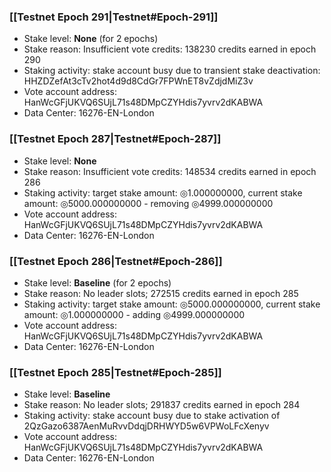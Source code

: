 ### [[Testnet Epoch 291|Testnet#Epoch-291]]
* Stake level: **None** (for 2 epochs)
* Stake reason: Insufficient vote credits: 138230 credits earned in epoch 290
* Staking activity: stake account busy due to transient stake deactivation: HHZDZefAt3cTv2hot4d9d8CdGr7FPWnET8vZdjdMiZ3v
* Vote account address: HanWcGFjUKVQ6SUjL71s48DMpCZYHdis7yvrv2dKABWA
* Data Center: 16276-EN-London
### [[Testnet Epoch 287|Testnet#Epoch-287]]
* Stake level: **None**
* Stake reason: Insufficient vote credits: 148534 credits earned in epoch 286
* Staking activity: target stake amount: ◎1.000000000, current stake amount: ◎5000.000000000 - removing ◎4999.000000000
* Vote account address: HanWcGFjUKVQ6SUjL71s48DMpCZYHdis7yvrv2dKABWA
* Data Center: 16276-EN-London
### [[Testnet Epoch 286|Testnet#Epoch-286]]
* Stake level: **Baseline** (for 2 epochs)
* Stake reason: No leader slots; 272515 credits earned in epoch 285
* Staking activity: target stake amount: ◎5000.000000000, current stake amount: ◎1.000000000 - adding ◎4999.000000000
* Vote account address: HanWcGFjUKVQ6SUjL71s48DMpCZYHdis7yvrv2dKABWA
* Data Center: 16276-EN-London
### [[Testnet Epoch 285|Testnet#Epoch-285]]
* Stake level: **Baseline**
* Stake reason: No leader slots; 291837 credits earned in epoch 284
* Staking activity: stake account busy due to stake activation of 2QzGazo6387AenMuRvvDdqjDRHWYD5w6VPWoLFcXenyv
* Vote account address: HanWcGFjUKVQ6SUjL71s48DMpCZYHdis7yvrv2dKABWA
* Data Center: 16276-EN-London